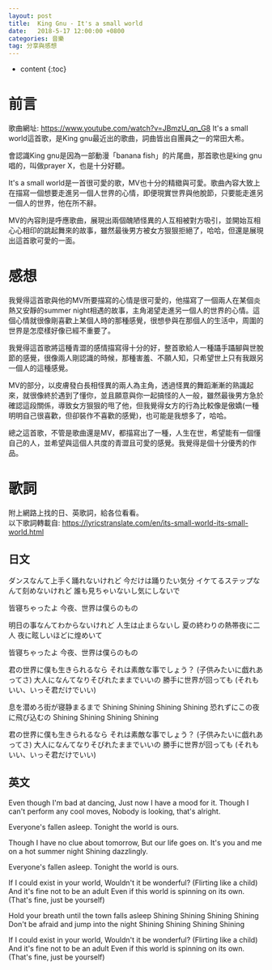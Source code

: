 ```yaml
---
layout: post
title:  King Gnu - It's a small world
date:   2018-5-17 12:00:00 +0800
categories: 音樂
tag: 分享與感想
---
```


* content
{:toc}


# 前言
歌曲網址: https://www.youtube.com/watch?v=JBmzU_qn_G8
It's a small world這首歌，是King gnu最近出的歌曲，詞曲皆出自團員之一的常田大希。  

會認識King gnu是因為一部動漫「banana fish」的片尾曲，那首歌也是king gnu唱的，叫做prayer X，也是十分好聽。  

It's a small world是一首很可愛的歌，MV也十分的精緻與可愛。歌曲內容大致上在描寫一個想要走進另一個人世界的心情，即便現實世界與他脫節，只要能走進另一個人的世界，他在所不辭。

MV的內容則是呼應歌曲，展現出兩個醜陋怪異的人互相被對方吸引，並開始互相心心相印的跳起舞來的故事，雖然最後男方被女方狠狠拒絕了，哈哈，但還是展現出這首歌可愛的一面。

# 感想
我覺得這首歌與他的MV所要描寫的心情是很可愛的，他描寫了一個兩人在某個炎熱又安靜的summer night相遇的故事，主角渴望走進另一個人的世界的心情。這個心情就很像剛喜歡上某個人時的那種感覺，很想參與在那個人的生活中，周圍的世界是怎麼樣好像已經不重要了。  

我覺得這首歌將這種青澀的感情描寫得十分的好，整首歌給人一種躡手躡腳與世脫節的感覺，很像兩人剛認識的時候，那種害羞、不願人知，只希望世上只有我跟另一個人的這種感覺。  

MV的部分，以皮膚發白長相怪異的兩人為主角，透過怪異的舞蹈漸漸的熟識起來，就很像終於遇到了懂你，並且願意與你一起搞怪的人一般，雖然最後男方急於確認這段關係，導致女方狠狠的甩了他，但我覺得女方的行為比較像是傲嬌(一種明明自己很喜歡，但卻裝作不喜歡的感覺)，也可能是我想多了，哈哈。  

總之這首歌，不管是歌曲還是MV，都描寫出了一種，人生在世，希望能有一個懂自己的人，並希望與這個人共度的青澀且可愛的感覺。我覺得是個十分優秀的作品。

# 歌詞
附上網路上找的日、英歌詞，給各位看看。  
以下歌詞轉載自: https://lyricstranslate.com/en/its-small-world-its-small-world.html

## 日文
ダンスなんて上手く踊れないけれど
今だけは踊りたい気分
イケてるステップなんて刻めないけれど
誰も見ちゃいないし気にしないで
 
皆寝ちゃったよ
今夜、世界は僕らのもの
 
明日の事なんてわからないけれど
人生は止まらないし
夏の終わりの熱帯夜に二人
夜に眩しいほどに煌めいて
 
皆寝ちゃったよ
今夜、世界は僕らのもの
 
君の世界に僕も生きられるなら
それは素敵な事でしょう？
(子供みたいに戯れあってさ)
大人になんてなりそびれたままでいいの
勝手に世界が回っても
(それもいい、いっそ君だけでいい)
 
息を潜めろ街が寝静まるまで
Shining Shining Shining Shining
恐れずにこの夜に飛び込むの
Shining Shining Shining Shining
 
君の世界に僕も生きられるなら
それは素敵な事でしょう？
(子供みたいに戯れあってさ)
大人になんてなりそびれたままでいいの
勝手に世界が回っても
(それもいい、いっそ君だけでいい)


## 英文

Even though I'm bad at dancing,
Just now I have a mood for it.
Though I can't perform any cool moves,
Nobody is looking, that's alright.
 
Everyone's fallen asleep.
Tonight the world is ours.
 
Though I have no clue about tomorrow,
But our life goes on.
It's you and me on a hot summer night
Shining dazzlingly.
 
Everyone's fallen asleep.
Tonight the world is ours.
 
If I could exist in your world,
Wouldn't it be wonderful?
(Flirting like a child)
And it's fine not to be an adult
Even if this world is spinning on its own.
(That's fine, just be yourself)
 
Hold your breath until the town falls asleep
Shining Shining Shining Shining
Don't be afraid and jump into the night
Shining Shining Shining Shining
 
If I could exist in your world,
Wouldn't it be wonderful?
(Flirting like a child)
And it's fine not to be an adult
Even if this world is spinning on its own.
(That's fine, just be yourself)

